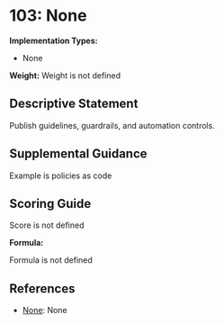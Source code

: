 # 103: None

**Implementation Types:**

- None

**Weight:** Weight is not defined

## Descriptive Statement

Publish guidelines, guardrails, and automation controls.

## Supplemental Guidance

Example is policies as code

## Scoring Guide

Score is not defined

**Formula:**

Formula is not defined

## References

- [None](None): None
